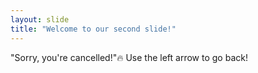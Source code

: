 ```yaml
---
layout: slide
title: "Welcome to our second slide!"
---
```

"Sorry, you're cancelled!":fire:
Use the left arrow to go back!
